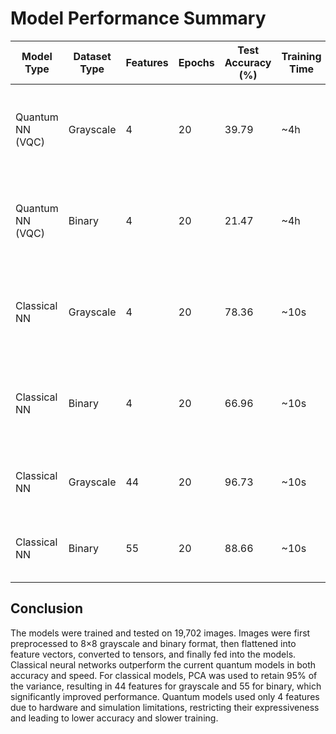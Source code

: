 # Model Performance Summary

| Model Type           | Dataset Type | Features | Epochs | Test Accuracy (%) | Training Time | Description |
|---------------------|-------------|---------|--------|-----------------|---------------|-------------|
| Quantum NN (VQC)    | Grayscale   | 4       | 20     | 39.79           | ~4h           | Only 4 features due to hardware limitations and training time |
| Quantum NN (VQC)    | Binary      | 4       | 20     | 21.47           | ~4h           | Only 4 features due to hardware limitations and training time |
| Classical NN        | Grayscale   | 4       | 20     | 78.36           | ~10s          | Small feature set for comparison with quantum models |
| Classical NN        | Binary      | 4       | 20     | 66.96           | ~10s          | Small feature set for comparison with quantum models |
| Classical NN        | Grayscale   | 44      | 20     | 96.73           | ~10s          | Features retained 95% variance using PCA |
| Classical NN        | Binary      | 55      | 20     | 88.66           | ~10s          | Features retained 95% variance using PCA |


## Conclusion

The models were trained and tested on 19,702 images. Images were first preprocessed to 8×8 grayscale and binary format, then flattened into feature vectors, converted to tensors, and finally fed into the models. Classical neural networks outperform the current quantum models in both accuracy and speed. For classical models, PCA was used to retain 95% of the variance, resulting in 44 features for grayscale and 55 for binary, which significantly improved performance. Quantum models used only 4 features due to hardware and simulation limitations, restricting their expressiveness and leading to lower accuracy and slower training.

